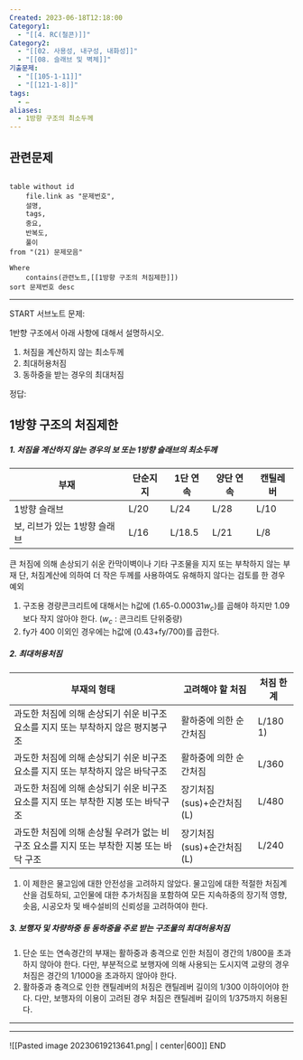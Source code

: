 ```yaml
---
Created: 2023-06-18T12:18:00
Category1:
  - "[[4. RC(철콘)]]"
Category2:
  - "[[02. 사용성, 내구성, 내화성]]"
  - "[[08. 슬래브 및 벽체]]"
기출문제:
  - "[[105-1-11]]"
  - "[[121-1-8]]"
tags:
  - ✏️
aliases:
  - 1방향 구조의 최소두께
---
```

## 관련문제
```dataview

table without id
	file.link as "문제번호",
	설명,
	tags,
	중요,
	반복도,
	풀이
from "(21) 문제모음"

Where
	contains(관련노트,[[1방향 구조의 처짐제한]])
sort 문제번호 desc

```
***
START
서브노트
문제:

1반향 구조에서 아래 사항에 대해서 설명하시오.
1. 처짐을 계산하지 않는 최소두께
2. 최대허용처짐
3. 동하중을 받는 경우의 최대처짐

정답: 
## 1방향 구조의 처짐제한 
##### 1. 처짐을 계산하지 않는 경우의 보 또는 1방향 슬래브의 최소두께
| 부재 | 단순지지 | 1단 연속 | 양단 연속 | 캔틸레버 |
| --- | --- | --- | --- | --- |
| 1방향 슬래브 | L/20 | L/24 | L/28 | L/10 |
| 보, 리브가 있는 1방향 슬래브 | L/16 | L/18.5 | L/21 | L/8 |

큰 처짐에 의해 손상되기  쉬운 칸막이벽이나 기타 구조물을 지지 또는 부착하지 않는 부재
단, 처짐계산에 의하여 더 작은 두께를 사용하여도 유해하지 않다는 검토를 한 경우 예외
1. 구조용 경량콘크리트에 대해서는 h값에 (1.65-0.00031$w_c$)를 곱해야 하지만  1.09보다 작지 않아야 한다. ($w_c$ : 콘크리트 단위중량)
2. fy가 400 이외인 경우에는 h값에 (0.43+fy/700)를 곱한다.

##### 2. 최대허용처짐
| 부재의 형태                                              | 고려해야 할 처짐         | 처짐 한계    |
| --------------------------------------------------- | ----------------- | -------- |
| 과도한 처짐에 의해 손상되기 쉬운 비구조 요소를 지지 또는 부착하지 않은 평지붕구조      | 활하중에 의한 순간처짐      | L/180 1) |
| 과도한 처짐에 의해 손상되기 쉬운 비구조 요소를 지지 또는 부착하지 않은 바닥구조       | 활하중에 의한 순간처짐      | L/360    |
| 과도한 처짐에 의해 손상되기 쉬운 비구조 요소를 지지 또는 부착한 지붕 또는 바닥구조     | 장기처짐(sus)+순간처짐(L) | L/480    |
| 과도한 처짐에 의해 손상될 우려가 없는 비구조 요소를 지지 또는 부착한 지붕 또는 바닥 구조 | 장기처짐(sus)+순간처짐(L) | L/240    |

1) 이 제한은 물고임에 대한 안전성을 고려하지 않았다. 물고임에 대한 적절한 처짐계산을 검토하되, 고인물에 대한 추가처짐을 포함하여 모든 지속하중의 장기적 영향, 솟음, 시공오차 및 배수설비의 신뢰성을 고려하여야 한다.
##### 3. 보행자 및 차량하중 등 동하중을 주로 받는 구조물의 최대허용처짐

1. 단순 또는 연속경간의 부재는 활하중과 충격으로 인한 처짐이 경간의 1/800을 초과하지 않아야 한다. 다만, 부분적으로 보행자에 의해 사용되는 도시지역 교량의 경우 처짐은 경간의 1/1000을 초과하지 않아야 한다.
2. 활하중과 충격으로 인한 캔틸레버의 처짐은 캔틸레버 길이의 1/300 이하이어야 한다. 다만, 보행자의 이용이 고려된 경우 처짐은 캔틸레버 길이의 1/375까지 허용된다.
***
***
![[Pasted image 20230619213641.png|ㅣcenter|600]]<!--ID: 1687178096855-->
END